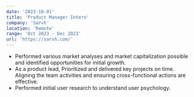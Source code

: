 ```yaml
---
date: '2023-10-01'
title: 'Product Manager Intern'
company: 'Sarvh'
location: 'Remote'
range: 'Oct 2023 - Dec 2023'
url: 'https://sarvh.com/'
---
```


- Performed various market analyses and market capitalization possible and identified opportunities for initial growth.
- As a product lead, Prioritized and delivered key projects on time. Aligning the team activities and ensuring cross-functional actions are effective.
- Performed initial user research to understand user psychology.
